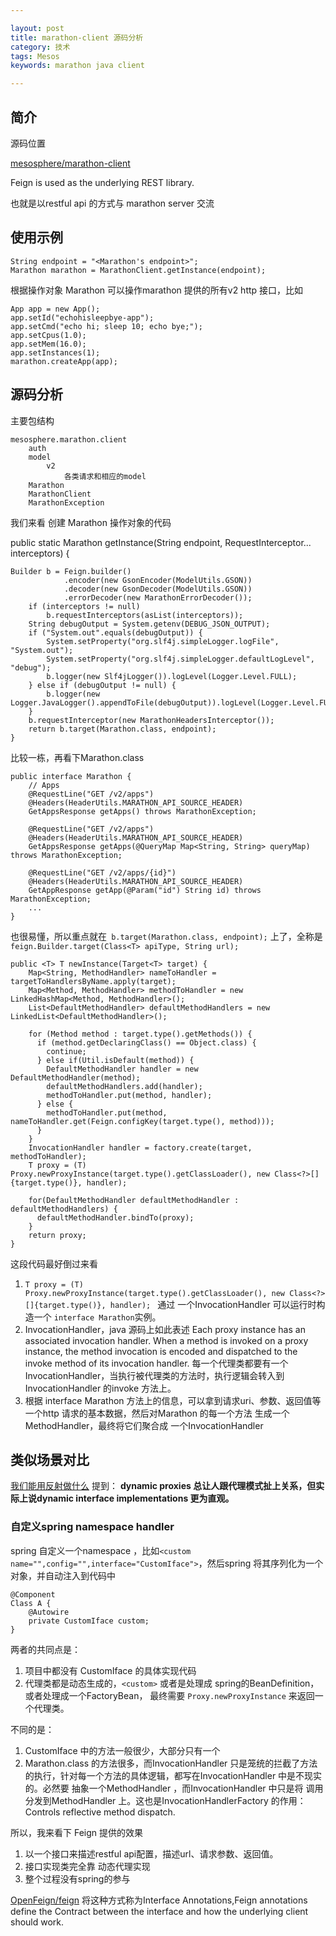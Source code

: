 ```yaml
---

layout: post
title: marathon-client 源码分析
category: 技术
tags: Mesos
keywords: marathon java client

---
```



## 简介

源码位置

[mesosphere/marathon-client](https://github.com/mesosphere/marathon-client)

Feign is used as the underlying REST library. 

也就是以restful api 的方式与 marathon server 交流

## 使用示例

	String endpoint = "<Marathon's endpoint>";
	Marathon marathon = MarathonClient.getInstance(endpoint);
	
根据操作对象 Marathon 可以操作marathon 提供的所有v2 http 接口，比如

	App app = new App();
	app.setId("echohisleepbye-app");
	app.setCmd("echo hi; sleep 10; echo bye;");
	app.setCpus(1.0);
	app.setMem(16.0);
	app.setInstances(1);
	marathon.createApp(app);

## 源码分析

主要包结构

    mesosphere.marathon.client
	 	auth
	 	model
	 		v2
	 			各类请求和相应的model
	 	Marathon
	 	MarathonClient
	 	MarathonException
	 	
我们来看 创建 Marathon 操作对象的代码

public static Marathon getInstance(String endpoint, RequestInterceptor... interceptors) {

	Builder b = Feign.builder()
				.encoder(new GsonEncoder(ModelUtils.GSON))
				.decoder(new GsonDecoder(ModelUtils.GSON))
				.errorDecoder(new MarathonErrorDecoder());
		if (interceptors != null)
			b.requestInterceptors(asList(interceptors));
		String debugOutput = System.getenv(DEBUG_JSON_OUTPUT);
		if ("System.out".equals(debugOutput)) {
			System.setProperty("org.slf4j.simpleLogger.logFile", "System.out");
			System.setProperty("org.slf4j.simpleLogger.defaultLogLevel", "debug");
			b.logger(new Slf4jLogger()).logLevel(Logger.Level.FULL);
		} else if (debugOutput != null) {
			b.logger(new Logger.JavaLogger().appendToFile(debugOutput)).logLevel(Logger.Level.FULL);
		}
		b.requestInterceptor(new MarathonHeadersInterceptor());
		return b.target(Marathon.class, endpoint);
	}
	
比较一栋，再看下Marathon.class

	public interface Marathon {
		// Apps
		@RequestLine("GET /v2/apps")
		@Headers(HeaderUtils.MARATHON_API_SOURCE_HEADER)
		GetAppsResponse getApps() throws MarathonException;
	
		@RequestLine("GET /v2/apps")
		@Headers(HeaderUtils.MARATHON_API_SOURCE_HEADER)
		GetAppsResponse getApps(@QueryMap Map<String, String> queryMap) throws MarathonException;
	
		@RequestLine("GET /v2/apps/{id}")
		@Headers(HeaderUtils.MARATHON_API_SOURCE_HEADER)
		GetAppResponse getApp(@Param("id") String id) throws MarathonException;
		...
	}
	
也很易懂，所以重点就在` b.target(Marathon.class, endpoint);` 上了，全称是`feign.Builder.target(Class<T> apiType, String url);`

	public <T> T newInstance(Target<T> target) {
		Map<String, MethodHandler> nameToHandler = targetToHandlersByName.apply(target);
		Map<Method, MethodHandler> methodToHandler = new LinkedHashMap<Method, MethodHandler>();
		List<DefaultMethodHandler> defaultMethodHandlers = new LinkedList<DefaultMethodHandler>();
	
		for (Method method : target.type().getMethods()) {
		  if (method.getDeclaringClass() == Object.class) {
		    continue;
		  } else if(Util.isDefault(method)) {
		    DefaultMethodHandler handler = new DefaultMethodHandler(method);
		    defaultMethodHandlers.add(handler);
		    methodToHandler.put(method, handler);
		  } else {
		    methodToHandler.put(method, nameToHandler.get(Feign.configKey(target.type(), method)));
		  }
		}
		InvocationHandler handler = factory.create(target, methodToHandler);
		T proxy = (T) Proxy.newProxyInstance(target.type().getClassLoader(), new Class<?>[]{target.type()}, handler);
	
		for(DefaultMethodHandler defaultMethodHandler : defaultMethodHandlers) {
		  defaultMethodHandler.bindTo(proxy);
		}
		return proxy;
	}
	
这段代码最好倒过来看

1. `T proxy = (T) Proxy.newProxyInstance(target.type().getClassLoader(), new Class<?>[]{target.type()}, handler); ` 通过 一个InvocationHandler 可以运行时构造一个 `interface Marathon`实例。
2. InvocationHandler，java 源码上如此表述 Each proxy instance has an associated invocation handler. When a method is invoked on a proxy instance, the method invocation is encoded and dispatched to the invoke method of its invocation handler. 每一个代理类都要有一个InvocationHandler，当执行被代理类的方法时，执行逻辑会转入到InvocationHandler 的invoke 方法上。
3. 根据 interface Marathon 方法上的信息，可以拿到请求uri、参数、返回值等 一个http 请求的基本数据，然后对Marathon 的每一个方法 生成一个MethodHandler，最终将它们聚合成 一个InvocationHandler



## 类似场景对比

[我们能用反射做什么](http://qiankunli.github.io/2018/01/23/reflect.html) 提到： **dynamic proxies 总让人跟代理模式扯上关系，但实际上说dynamic interface implementations 更为直观。**


### 自定义spring namespace handler

spring 自定义一个namespace ，比如`<custom name="",config="",interface="CustomIface">`，然后spring 将其序列化为一个对象，并自动注入到代码中

	@Component
	Class A {
		@Autowire
		private CustomIface custom;
	}

两者的共同点是： 

1. 项目中都没有 CustomIface 的具体实现代码
2. 代理类都是动态生成的，`<custom>` 或者是处理成 spring的BeanDefinition，或者处理成一个FactoryBean， 最终需要 `Proxy.newProxyInstance` 来返回一个代理类。

不同的是：

1. CustomIface 中的方法一般很少，大部分只有一个
2. Marathon.class 的方法很多，而InvocationHandler 只是笼统的拦截了方法的执行，针对每一个方法的具体逻辑，都写在InvocationHandler 中是不现实的。必然要 抽象一个MethodHandler ，而InvocationHandler 中只是将 调用分发到MethodHandler 上。这也是InvocationHandlerFactory 的作用： Controls reflective method dispatch.


所以，我来看下 Feign 提供的效果

1. 以一个接口来描述restful api配置，描述url、请求参数、返回值。
2. 接口实现类完全靠 动态代理实现
3. 整个过程没有spring的参与

[OpenFeign/feign](https://github.com/OpenFeign/feign) 将这种方式称为Interface Annotations,Feign annotations define the Contract between the interface and how the underlying client should work.
